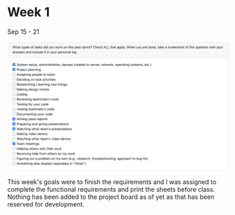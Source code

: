 # Week 1
Sep 15 - 21

![Peer Eval SS](./log_images/jimi_week3_log.png)

This week's goals were to finish the requirements and I was assigned to complete the functional requirements and print the sheets before class. Nothing has been added to the project board as of yet as that has been reserved for development.